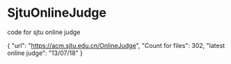 # SjtuOnlineJudge
code for sjtu online judge

{
    "url": "https://acm.sjtu.edu.cn/OnlineJudge",
    "Count for files": 302,
    "latest online judge": "13/07/18"
}
